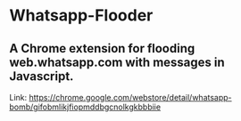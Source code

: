 # Whatsapp-Flooder
## A Chrome extension for flooding web.whatsapp.com with messages in Javascript.
Link: https://chrome.google.com/webstore/detail/whatsapp-bomb/gifobmlikjfiopmddbgcnolkgkbbbiie
